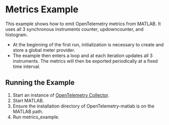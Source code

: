 # Metrics Example
This example shows how to emit OpenTelemetry metrics from MATLAB. It uses all 3 synchronous instruments counter, updowncounter, and histogram.
* At the beginning of the first run, initialization is necessary to create and store a global meter provider.
* The example then enters a loop and at each iteration updates all 3 instruments. The metrics will then be exported periodically at a fixed time interval.

## Running the Example
1. Start an instance of [OpenTelemetry Collector](https://github.com/open-telemetry/opentelemetry-collector).
2. Start MATLAB. 
3. Ensure the installation directory of OpenTelemetry-matlab is on the MATLAB path.
4. Run metrics_example.
